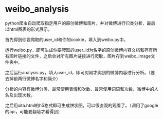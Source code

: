 # weibo_analysis
python爬虫自动爬取指定用户的原创微博和图片，并对微博进行归类分析，最后以html图表的形式展示。

首先得到你要爬取的user_id和你的cookie，填入到weibo.py中。

运行weibo.py，即可生成你要爬取的user_id为名字的原创微博内容文档和存有所有图片链接的文件，之后会对所有图片链接进行爬取，图片存到weibo_image文件夹中。

之后运行analysis.py，填入user_id，即可对刚才爬到的微博内容进行分析。（要去掉前两行微博名字和简介）

分析的内容有微博分类、最常使用表情和次数、最常使用词语和次数、微博中的人名及出现次数。

之后用xita.html的h5格式即可生成饼状图，可以很直观的观看了。（调用了google的api，可能要翻墙才看得到）
